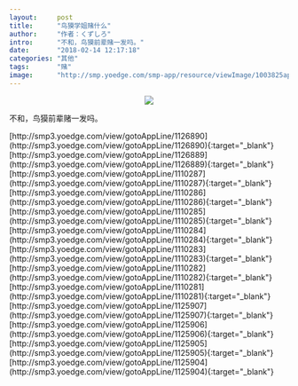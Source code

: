 ```yaml
---
layout:     post
title:      "鸟獏学姐赌什么"
author:     "作者：くずしろ"
intro:      "不和，鸟獏前辈赌一发吗。"
date:       "2018-02-14 12:17:18"
categories: "其他"
tags:       "赌"
image:      "http://smp.yoedge.com/smp-app/resource/viewImage/1003825appline.png"
---
```

<div style="text-align: center">
<p><img src="http://smp.yoedge.com/smp-app/resource/viewImage/1003825appline.png"/></p>
</div>
<p class="post-meta">
<span>不和，鸟獏前辈赌一发吗。</span>
</p>
[http://smp3.yoedge.com/view/gotoAppLine/1126890](http://smp3.yoedge.com/view/gotoAppLine/1126890){:target="_blank"}
[http://smp3.yoedge.com/view/gotoAppLine/1126889](http://smp3.yoedge.com/view/gotoAppLine/1126889){:target="_blank"}
[http://smp3.yoedge.com/view/gotoAppLine/1110287](http://smp3.yoedge.com/view/gotoAppLine/1110287){:target="_blank"}
[http://smp3.yoedge.com/view/gotoAppLine/1110286](http://smp3.yoedge.com/view/gotoAppLine/1110286){:target="_blank"}
[http://smp3.yoedge.com/view/gotoAppLine/1110285](http://smp3.yoedge.com/view/gotoAppLine/1110285){:target="_blank"}
[http://smp3.yoedge.com/view/gotoAppLine/1110284](http://smp3.yoedge.com/view/gotoAppLine/1110284){:target="_blank"}
[http://smp3.yoedge.com/view/gotoAppLine/1110283](http://smp3.yoedge.com/view/gotoAppLine/1110283){:target="_blank"}
[http://smp3.yoedge.com/view/gotoAppLine/1110282](http://smp3.yoedge.com/view/gotoAppLine/1110282){:target="_blank"}
[http://smp3.yoedge.com/view/gotoAppLine/1110281](http://smp3.yoedge.com/view/gotoAppLine/1110281){:target="_blank"}
[http://smp3.yoedge.com/view/gotoAppLine/1125907](http://smp3.yoedge.com/view/gotoAppLine/1125907){:target="_blank"}
[http://smp3.yoedge.com/view/gotoAppLine/1125906](http://smp3.yoedge.com/view/gotoAppLine/1125906){:target="_blank"}
[http://smp3.yoedge.com/view/gotoAppLine/1125905](http://smp3.yoedge.com/view/gotoAppLine/1125905){:target="_blank"}
[http://smp3.yoedge.com/view/gotoAppLine/1125904](http://smp3.yoedge.com/view/gotoAppLine/1125904){:target="_blank"}


